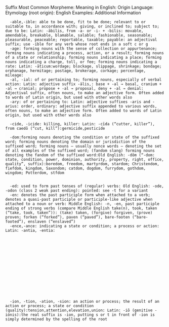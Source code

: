 
Suffix
  Most Common
  Morpheme: Meaning in English: Origin Language: Etymology (root origin): English Examples: Additional Information
  
      -able,-ible: able to be done, fit to be done; relevant to or suitable to, in accordance with; giving, or inclined to; subject to; due to be: Latin: -ābilis, from -a- or -i- + -bilis: movable, amendable, breakable, blamable, salable; fashionable, seasonable; pleasurable, peaceable; reportable, taxable; payable: an adjectival suffix; use -ible for any verb whose root ends in a soft c or g 
      -age: forming nouns with the sense of collection or appurtenance; forming nouns indicating a process, action, or a result; forming nouns of a state or relationship; forming nouns indicating a place; forming nouns indicating a charge, toll, or fee; forming nouns indicating a rate: Latin: -āticum:wordage; blockage, slippage, shrinkage; bondage; orphanage, hermitage; postage, brokerage, corkage; percentage, mileage:
      -al, -ial: of or pertaining to; forming nouns, especially of verbal action: Latin: adjective suffix -ālis,: base + ‎-al → ‎basal, cranium + ‎-al → ‎cranial; propose + ‎-al → ‎proposal, deny + ‎-al → ‎denial: Adjectival suffix, often nouns, to make an adjective form. Often added to words of Latin origin, but used with other words also
      -ary: of or pertaining to: Latin: adjective suffixes -aris and -arius: order, ordinary: adjective suffix appended to various words, often nouns, to make an adjective form. Often added to words of Latin origin, but used with other words also
      
      -cide, -icide: killing, killer: Latin: -cīda (“cutter, killer”), from caedō (“cut, kill”):germicide,pesticide
      
      -dom:forming nouns denoting the condition or state of the suffixed word; forming nouns denoting the domain or jurisdiction of the suffixed word; forming nouns — usually nonce words — denoting the set of all examples of the suffixed word; (fandom slang) forming nouns denoting the fandom of the suffixed word:Old English: -dōm (“-dom: state, condition, power, dominion, authority, property, right, office, quality”, suffix):boredom, freedom, martyrdom, stardom; Christendom, fiefdom, kingdom, Saxondom; catdom, dogdom, furrydom, gothdom, wingdom; Potterdom, stfdom
      
      
      -ed: used to form past tenses of (regular) verbs: Old English: -ode, -odon (class 2 weak past ending): pointed: see -t for a variant
      -en: denotes the past participle form when attached to a verb; denotes a quasi-past participle or participle-like adjective when attached to a noun or verb: Middle English: -n, -en, past participle ending of strong verbs (compare Middle English take(n), took, taken (“take, took, taken”)): (take) taken, (forgive) forgiven, (prove) proven; forken (“forked”), paven (“paved”), bare-footen (“bare-footed”), enslaven (“enslaved”)
      -ence,-ance: indicating a state or condition; a process or action: Latin: -antia, -entia: 
      


  



  



  
  
    
      
      -ion, -tion, -ation, -sion: an action or process; the result of an action or process; a state or condition (quality):tension,attention,elevation,union: Latin: -iō (genitive -iōnis):the real suffix is -ion, putting s or t in front of -ion is simply determined by the spelling of the root
  
  

